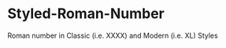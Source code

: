 Styled-Roman-Number
===================

Roman number in Classic (i.e. XXXX) and Modern (i.e. XL) Styles
